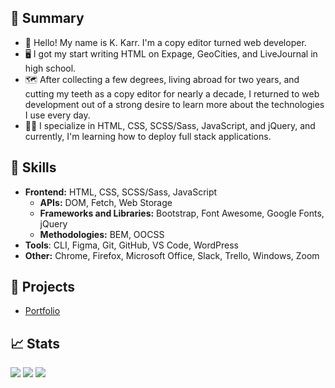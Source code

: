 ## 📝 Summary

- 👋 Hello! My name is K. Karr. I'm a copy editor turned web developer.
- 🖥️ I got my start writing HTML on Expage, GeoCities, and LiveJournal in high school.
- 🗺️ After collecting a few degrees, living abroad for two years, and cutting my teeth as a copy editor for nearly a decade, I returned to web development out of a strong desire to learn more about the technologies I use every day.
- 🐱‍💻 I specialize in HTML, CSS, SCSS/Sass, JavaScript, and jQuery, and currently, I'm learning how to deploy full stack applications.

## 📐 Skills

- **Frontend:** HTML, CSS, SCSS/Sass, JavaScript
  - **APIs:** DOM, Fetch, Web Storage
  - **Frameworks and Libraries:** Bootstrap, Font Awesome, Google Fonts, jQuery
  - **Methodologies:** BEM, OOCSS
- **Tools**: CLI, Figma, Git, GitHub, VS Code, WordPress
- **Other:** Chrome, Firefox, Microsoft Office, Slack, Trello, Windows, Zoom

## 📁 Projects

- [Portfolio](https://kkarrwrites.carrd.co/)

## 📈 Stats

<img src="https://github-readme-stats.vercel.app/api?username=kkarrwrites&show_icons=true"/> <img src="https://github-readme-streak-stats.herokuapp.com/?user=kkarrwrites"/>
<img src="https://github-readme-stats.vercel.app/api/top-langs?username=kkarrwrites&layout=compact"/>
